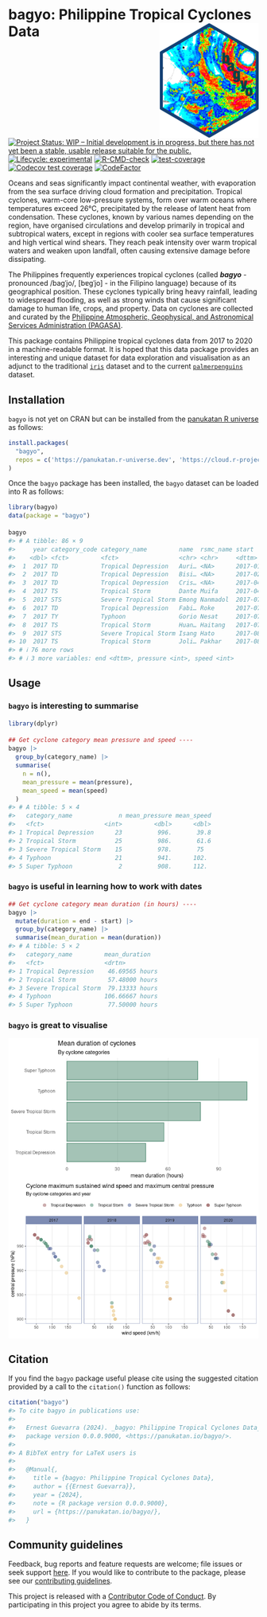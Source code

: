 
<!-- README.md is generated from README.Rmd. Please edit that file -->

# bagyo: Philippine Tropical Cyclones Data <img src="man/figures/logo.png" width="200" align="right" />

<!-- badges: start -->

[![Project Status: WIP – Initial development is in progress, but there
has not yet been a stable, usable release suitable for the
public.](https://www.repostatus.org/badges/latest/wip.svg)](https://www.repostatus.org/#wip)
[![Lifecycle:
experimental](https://img.shields.io/badge/lifecycle-experimental-orange.svg)](https://lifecycle.r-lib.org/articles/stages.html#experimental)
[![R-CMD-check](https://github.com/panukatan/bagyo/actions/workflows/R-CMD-check.yaml/badge.svg)](https://github.com/panukatan/bagyo/actions/workflows/R-CMD-check.yaml)
[![test-coverage](https://github.com/panukatan/bagyo/actions/workflows/test-coverage.yaml/badge.svg)](https://github.com/panukatan/bagyo/actions/workflows/test-coverage.yaml)
[![Codecov test
coverage](https://codecov.io/gh/panukatan/bagyo/branch/main/graph/badge.svg)](https://app.codecov.io/gh/panukatan/bagyo?branch=main)
[![CodeFactor](https://www.codefactor.io/repository/github/panukatan/bagyo/badge)](https://www.codefactor.io/repository/github/panukatan/bagyo)
<!-- badges: end -->

Oceans and seas significantly impact continental weather, with
evaporation from the sea surface driving cloud formation and
precipitation. Tropical cyclones, warm-core low-pressure systems, form
over warm oceans where temperatures exceed 26°C, precipitated by the
release of latent heat from condensation. These cyclones, known by
various names depending on the region, have organised circulations and
develop primarily in tropical and subtropical waters, except in regions
with cooler sea surface temperatures and high vertical wind shears. They
reach peak intensity over warm tropical waters and weaken upon landfall,
often causing extensive damage before dissipating.

The Philippines frequently experiences tropical cyclones (called
***bagyo*** - pronounced /baɡˈjo/, \[bɐɡˈjo\] - in the Filipino
language) because of its geographical position. These cyclones typically
bring heavy rainfall, leading to widespread flooding, as well as strong
winds that cause significant damage to human life, crops, and property.
Data on cyclones are collected and curated by the [Philippine
Atmospheric, Geophysical, and Astronomical Services Administration
(PAGASA)](https://www.pagasa.dost.gov.ph/).

This package contains Philippine tropical cyclones data from 2017 to
2020 in a machine-readable format. It is hoped that this data package
provides an interesting and unique dataset for data exploration and
visualisation as an adjunct to the traditional
[`iris`](https://stat.ethz.ch/R-manual/R-devel/library/datasets/html/iris.html)
dataset and to the current
[`palmerpenguins`](https://allisonhorst.github.io/palmerpenguins/)
dataset.

## Installation

`bagyo` is not yet on CRAN but can be installed from the [panukatan R
universe](https://panukatan.r-universe.dev) as follows:

``` r
install.packages(
  "bagyo",
  repos = c('https://panukatan.r-universe.dev', 'https://cloud.r-project.org')
)
```

Once the `bagyo` package has been installed, the `bagyo` dataset can be
loaded into R as follows:

``` r
library(bagyo)
data(package = "bagyo")

bagyo
#> # A tibble: 86 × 9
#>     year category_code category_name         name  rsmc_name start              
#>    <dbl> <fct>         <fct>                 <chr> <chr>     <dttm>             
#>  1  2017 TD            Tropical Depression   Auri… <NA>      2017-01-07 08:00:00
#>  2  2017 TD            Tropical Depression   Bisi… <NA>      2017-02-03 14:00:00
#>  3  2017 TD            Tropical Depression   Cris… <NA>      2017-04-14 14:00:00
#>  4  2017 TS            Tropical Storm        Dante Muifa     2017-04-26 08:00:00
#>  5  2017 STS           Severe Tropical Storm Emong Nanmadol  2017-07-02 02:00:00
#>  6  2017 TD            Tropical Depression   Fabi… Roke      2017-07-22 02:00:00
#>  7  2017 TY            Typhoon               Gorio Nesat     2017-07-25 14:00:00
#>  8  2017 TS            Tropical Storm        Huan… Haitang   2017-07-30 02:00:00
#>  9  2017 STS           Severe Tropical Storm Isang Hato      2017-08-20 08:00:00
#> 10  2017 TS            Tropical Storm        Joli… Pakhar    2017-08-24 14:00:00
#> # ℹ 76 more rows
#> # ℹ 3 more variables: end <dttm>, pressure <int>, speed <int>
```

## Usage

### `bagyo` is interesting to summarise

``` r
library(dplyr)

## Get cyclone category mean pressure and speed ----
bagyo |>
  group_by(category_name) |>
  summarise(
    n = n(),
    mean_pressure = mean(pressure), 
    mean_speed = mean(speed)
  )
#> # A tibble: 5 × 4
#>   category_name             n mean_pressure mean_speed
#>   <fct>                 <int>         <dbl>      <dbl>
#> 1 Tropical Depression      23          996.       39.8
#> 2 Tropical Storm           25          986.       61.6
#> 3 Severe Tropical Storm    15          978.       75  
#> 4 Typhoon                  21          941.      102. 
#> 5 Super Typhoon             2          908.      112.
```

### `bagyo` is useful in learning how to work with dates

``` r
## Get cyclone category mean duration (in hours) ----
bagyo |>
  mutate(duration = end - start) |>
  group_by(category_name) |>
  summarise(mean_duration = mean(duration))
#> # A tibble: 5 × 2
#>   category_name         mean_duration  
#>   <fct>                 <drtn>         
#> 1 Tropical Depression    46.69565 hours
#> 2 Tropical Storm         57.48000 hours
#> 3 Severe Tropical Storm  79.13333 hours
#> 4 Typhoon               106.66667 hours
#> 5 Super Typhoon          77.50000 hours
```

### `bagyo` is great to visualise

<img src="man/figures/README-barplot-1.png" style="display: block; margin: auto;" />

<img src="man/figures/README-scatterplot-1.png" style="display: block; margin: auto;" />

## Citation

If you find the `bagyo` package useful please cite using the suggested
citation provided by a call to the `citation()` function as follows:

``` r
citation("bagyo")
#> To cite bagyo in publications use:
#> 
#>   Ernest Guevarra (2024). _bagyo: Philippine Tropical Cyclones Data_. R
#>   package version 0.0.0.9000, <https://panukatan.io/bagyo/>.
#> 
#> A BibTeX entry for LaTeX users is
#> 
#>   @Manual{,
#>     title = {bagyo: Philippine Tropical Cyclones Data},
#>     author = {{Ernest Guevarra}},
#>     year = {2024},
#>     note = {R package version 0.0.0.9000},
#>     url = {https://panukatan.io/bagyo/},
#>   }
```

## Community guidelines

Feedback, bug reports and feature requests are welcome; file issues or
seek support [here](https://github.com/panukatan/bagyo/issues). If you
would like to contribute to the package, please see our [contributing
guidelines](https://panukatan.io/bagyo/CONTRIBUTING.html).

This project is released with a [Contributor Code of
Conduct](https://panukatan.io/bagyo/CODE_OF_CONDUCT.html). By
participating in this project you agree to abide by its terms.

<br> <br>
